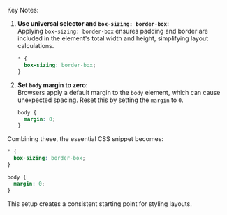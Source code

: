 Key Notes:

1. **Use universal selector and `box-sizing: border-box`:**  
    Applying `box-sizing: border-box` ensures padding and border are included in the element's total width and height, simplifying layout calculations.
    
    ```css
    * {
      box-sizing: border-box;
    }
    ```
    
2. **Set `body` margin to zero:**  
    Browsers apply a default margin to the `body` element, which can cause unexpected spacing. Reset this by setting the `margin` to `0`.
    
    ```css
    body {
      margin: 0;
    }
    ```
    

Combining these, the essential CSS snippet becomes:

```css
* {
  box-sizing: border-box;
}

body {
  margin: 0;
}
```

This setup creates a consistent starting point for styling layouts.